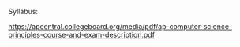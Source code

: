 Syllabus:

https://apcentral.collegeboard.org/media/pdf/ap-computer-science-principles-course-and-exam-description.pdf
